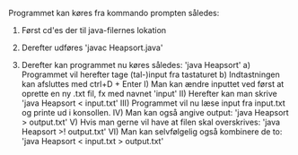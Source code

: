 Programmet kan køres fra kommando prompten således:

1) Først cd'es der til java-filernes lokation

2) Derefter udføres 'javac Heapsort.java'

3) Derefter kan programmet nu køres således: 'java Heapsort'
    a) Programmet vil herefter tage (tal-)input fra tastaturet
    b) Indtastningen kan afsluttes med ctrl+D + Enter
      I) Man kan ændre inputtet ved først at oprette en ny .txt fil, fx med navnet 'input'
      II) Herefter kan man skrive 'java Heapsort < input.txt'
      III) Programmet vil nu læse input fra input.txt og printe ud i konsollen.
      IV) Man kan også angive output: 'java Heapsort > output.txt'
      V) Hvis man gerne vil have at filen skal overskrives: 'java Heapsort >! output.txt'
      VI) Man kan selvfølgelig også kombinere de to: 'java Heapsort < input.txt > output.txt'
